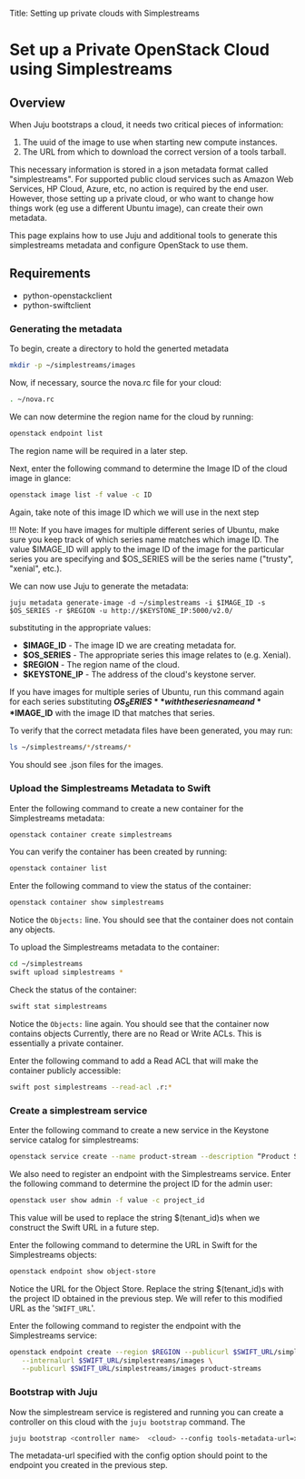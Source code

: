 Title: Setting up private clouds with Simplestreams  

#  Set up a Private OpenStack Cloud using Simplestreams


## Overview

When Juju bootstraps a cloud, it needs two critical pieces of information:
  1. The uuid of the image to use when starting new compute instances.
  1. The URL from which to download the correct version of a tools tarball.

This necessary information is stored in a json metadata format
called "simplestreams". For supported public cloud services
such as Amazon Web Services, HP Cloud, Azure, etc, no action is
required by the end user. However, those setting up a private
cloud, or who want to change how things work (eg use a different
Ubuntu image), can create their own metadata.

This page explains how to use Juju and additional tools to generate
this simplestreams metadata and configure OpenStack to use them.


## Requirements

 - python-openstackclient
 - python-swiftclient

### Generating the metadata

To begin, create a directory to hold the generted metadata

```bash
mkdir -p ~/simplestreams/images
```
Now, if necessary, source the nova.rc file for your cloud:

```bash
. ~/nova.rc
```

We can now determine the region name for the cloud by running:

```bash
openstack endpoint list
```

The region name will be required in a later step.

Next, enter the following command to determine the Image ID of the
cloud image in glance:

```bash
openstack image list -f value -c ID
```

Again, take note of this image ID which we will use in the next step

!!! Note: If you have images for multiple different series of Ubuntu,
make sure you keep track of which series name matches which image ID.
The value $IMAGE_ID will apply to the image ID of the image for the
particular series you are specifying and $OS_SERIES will be the
series name ("trusty", "xenial", etc.).

We can now use Juju to generate the metadata:

``` no-highlight
juju metadata generate-image -d ~/simplestreams -i $IMAGE_ID -s $OS_SERIES -r $REGION -u http://$KEYSTONE_IP:5000/v2.0/
```

substituting in the appropriate values:

  - **$IMAGE_ID** - The image ID we are creating metadata for.
  - **$OS_SERIES** - The appropriate series this image relates to (e.g. Xenial).
  - **$REGION** - The region name of the cloud.
  - **$KEYSTONE_IP** - The address of the cloud's keystone server.

If you have images for multiple series of Ubuntu, run this command again for
each series substituting **$OS_SERIES** with the series name and **$IMAGE_ID** with
the image ID that matches that series.

To verify that the correct metadata files have been generated, you may run:

```bash
ls ~/simplestreams/*/streams/*
```

You should see .json files for the images.

### Upload the Simplestreams Metadata to Swift

Enter the following command to create a new container for the Simplestreams
metadata:

```bash
openstack container create simplestreams
```

You can verify the container has been created by running:

```bash
openstack container list
```

Enter the following command to view the status of the container:

```bash
openstack container show simplestreams
```

Notice the `Objects:` line. You should see that the container does not contain any
objects.

To upload the Simplestreams metadata to the container:

```bash
cd ~/simplestreams
swift upload simplestreams *
```

Check the status of the container:


```bash
swift stat simplestreams
```

Notice the `Objects:` line again. You should see that the container now contains objects
Currently, there are no Read or Write ACLs. This is essentially a private container.

Enter the following command to add a Read ACL that will make the container publicly
accessible:

```bash
swift post simplestreams --read-acl .r:*
```

### Create a simplestream service

Enter the following command to create a new service in the Keystone service catalog
for simplestreams:

```bash
openstack service create --name product-stream --description “Product Simple Stream” product-streams
```

We also need to  register an endpoint with the Simplestreams service.
Enter the following command to determine the project ID for the admin user:

```bash
openstack user show admin -f value -c project_id
```

This value will be used to replace the string $(tenant_id)s when we construct the Swift
URL in a future step.

Enter the following command to determine the URL in Swift for the Simplestreams objects:

```bash
openstack endpoint show object-store
```

Notice the URL for the Object Store. Replace the string $(tenant_id)s with the project
ID obtained in the previous step. We will refer to this modified URL as the '`SWIFT_URL`'.

Enter the following command to register the endpoint with the Simplestreams
service:

```bash
openstack endpoint create --region $REGION --publicurl $SWIFT_URL/simplestreams/images \
   --internalurl $SWIFT_URL/simplestreams/images \
   --publicurl $SWIFT_URL/simplestreams/images product-streams
```

### Bootstrap with Juju

Now the simplestream service is registered and running you can create a controller on
this cloud with the `juju bootstrap` command. The 

```bash
juju bootstrap <controller name>  <cloud> --config tools-metadata-url=xxx.xxx.xx.xx
```

The metadata-url specified with the config option should point to the endpoint 
you created in the previous step.

